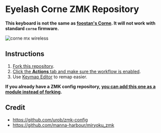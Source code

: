 #    Eyelash Corne ZMK Repository

**This keyboard is not the same as [foostan's Corne](https://github.com/foostan/crkbd). It will not work with standard `corne` firmware.**

![corne mx wireless](https://github.com/user-attachments/assets/77fc2228-e4b9-479c-93fc-f2ccdf96a7bd)

## Instructions

1. [Fork this repository](https://docs.github.com/en/get-started/quickstart/fork-a-repo#forking-a-repository).
2. [Click the **Actions** tab and make sure the workflow is enabled](https://docs.github.com/en/actions/managing-workflow-runs-and-deployments/managing-workflow-runs/disabling-and-enabling-a-workflow#enabling-a-workflow).
3. Use [Keymap Editor](https://nickcoutsos.github.io/keymap-editor/) to remap easier. 

**If you already have a ZMK config repository, [you can add this one as a module instead of forking](https://zmk.dev/docs/features/modules#building-with-modules).**

## Credit
- https://github.com/urob/zmk-config
- https://github.com/manna-harbour/miryoku_zmk

<!-- ## Keymap Diagram
No longer up to date
<img src="keymap-drawer/corne.svg" > -->

